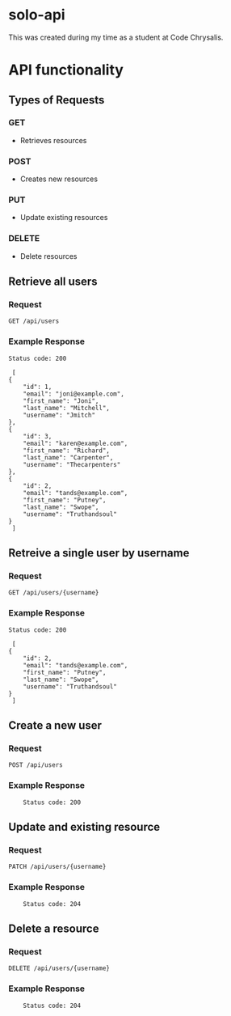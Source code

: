 # solo-api

This was created during my time as a student at Code Chrysalis.

# API functionality

## Types of Requests
### GET
- Retrieves resources
### POST
- Creates new resources
### PUT
- Update existing resources
### DELETE
- Delete resources

## Retrieve all users

### Request

`GET /api/users`

### Example Response

    Status code: 200

     [
    {
        "id": 1,
        "email": "joni@example.com",
        "first_name": "Joni",
        "last_name": "Mitchell",
        "username": "Jmitch"
    },
    {
        "id": 3,
        "email": "karen@example.com",
        "first_name": "Richard",
        "last_name": "Carpenter",
        "username": "Thecarpenters"
    },
    {
        "id": 2,
        "email": "tands@example.com",
        "first_name": "Putney",
        "last_name": "Swope",
        "username": "Truthandsoul"
    }
     ]



  

## Retreive a single user by username
### Request

`GET /api/users/{username}`

### Example Response

    Status code: 200

     [
    {
        "id": 2,
        "email": "tands@example.com",
        "first_name": "Putney",
        "last_name": "Swope",
        "username": "Truthandsoul"
    }
     ]

  

## Create a new user

### Request

`POST /api/users`

### Example Response

        Status code: 200


## Update and existing resource

### Request

`PATCH /api/users/{username}`

### Example Response

        Status code: 204


## Delete a resource

### Request

`DELETE /api/users/{username}`

### Example Response

        Status code: 204
